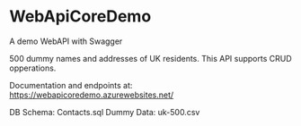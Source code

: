 # WebApiCoreDemo
A demo WebAPI with Swagger

500 dummy names and addresses of UK residents. This API supports CRUD opperations.

Documentation and endpoints at: https://webapicoredemo.azurewebsites.net/

DB Schema: Contacts.sql
Dummy Data: uk-500.csv
